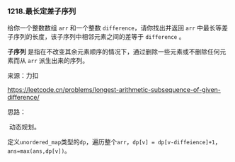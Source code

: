 ### 1218.最长定差子序列

给你一个整数数组 `arr` 和一个整数 `difference`，请你找出并返回 `arr` 中最长等差子序列的长度，该子序列中相邻元素之间的差等于 `difference` 。

**子序列** 是指在不改变其余元素顺序的情况下，通过删除一些元素或不删除任何元素而从 `arr` 派生出来的序列。

来源：力扣

https://leetcode.cn/problems/longest-arithmetic-subsequence-of-given-difference/



思路：

​		动态规划。

​		定义`unordered_map`类型的`dp`，遍历整个`arr`，`dp[v] = dp[v-diffeience]+1`，`ans=max(ans,dp[v])`。

​		

